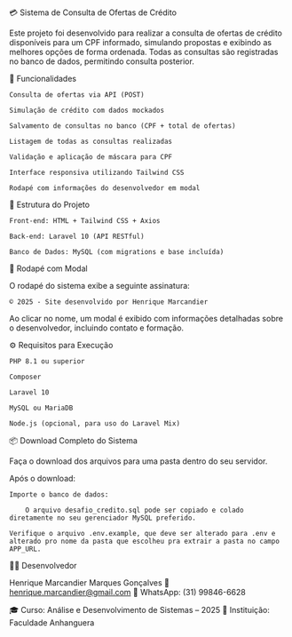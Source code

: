 💳 Sistema de Consulta de Ofertas de Crédito

Este projeto foi desenvolvido para realizar a consulta de ofertas de crédito disponíveis para um CPF informado, simulando propostas e exibindo as melhores opções de forma ordenada. Todas as consultas são registradas no banco de dados, permitindo consulta posterior.

🚀 Funcionalidades

    Consulta de ofertas via API (POST)

    Simulação de crédito com dados mockados

    Salvamento de consultas no banco (CPF + total de ofertas)

    Listagem de todas as consultas realizadas

    Validação e aplicação de máscara para CPF

    Interface responsiva utilizando Tailwind CSS

    Rodapé com informações do desenvolvedor em modal

📂 Estrutura do Projeto

    Front-end: HTML + Tailwind CSS + Axios

    Back-end: Laravel 10 (API RESTful)

    Banco de Dados: MySQL (com migrations e base incluída)

🦶 Rodapé com Modal

O rodapé do sistema exibe a seguinte assinatura:

    © 2025 - Site desenvolvido por Henrique Marcandier

Ao clicar no nome, um modal é exibido com informações detalhadas sobre o desenvolvedor, incluindo contato e formação.

⚙️ Requisitos para Execução

    PHP 8.1 ou superior

    Composer

    Laravel 10

    MySQL ou MariaDB

    Node.js (opcional, para uso do Laravel Mix)

📦 Download Completo do Sistema

Faça o download dos arquivos para uma pasta dentro do seu servidor.

Após o download:

    Importe o banco de dados:

        O arquivo desafio_credito.sql pode ser copiado e colado diretamente no seu gerenciador MySQL preferido.

    Verifique o arquivo .env.example, que deve ser alterado para .env e alterado pro nome da pasta que escolheu pra extrair a pasta no campo APP_URL.

👨‍💻 Desenvolvedor

Henrique Marcandier Marques Gonçalves
📧 henrique.marcandier@gmail.com
📱 WhatsApp: (31) 99846-6628

🎓 Curso: Análise e Desenvolvimento de Sistemas – 2025
🏫 Instituição: Faculdade Anhanguera